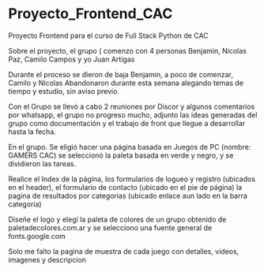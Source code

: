 # Proyecto_Frontend_CAC
Proyecto Frontend para  el curso de Full Stack Python de CAC

Sobre el proyecto, el grupo ( comenzo con 4 personas Benjamin, Nicolas Paz, Camilo Campos y yo Juan Artigas

Durante el proceso se dieron de baja Benjamin, a poco de comenzar, Camilo y Nicolas Abandonaron durante esta semana alegando temas de tiempo y estudio, sin aviso previo.

Con el Grupo se llevó a cabo 2 reuniones por Discor y algunos comentarios por whatsapp, el grupo no progreso mucho,
adjunto las ideas generadas del grupo como documentación y el trabajo de front que llegue a desarrollar hasta la fecha.

En el grupo. Se eligió hacer una página basada en Juegos de PC (nombre: GAMERS CAC) se seleccionó la paleta basada en verde y negro, y se dividieron las tareas.

Realice el Index de la página, los formularios de logueo y registro (ubicados en el header), el formulario de contacto (ubicado en el pie de página) la pagina de resultados por categorias (ubicado enlace aun lado en la barra categoria)

Diseñe el logo y elegí la paleta de colores de un grupo obtenido de paletadecolores.com.ar y se selecciono una fuente general de fonts.google.com

Solo me falto la pagina de muestra de cada juego con detalles, videos, imagenes y descripcion
